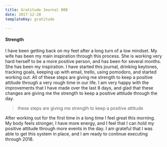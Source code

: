 ```yaml
---
title: Gratitude Journal 008
date: 2017-12-20
templateKey: gratitude

---
```


#### Strength

I have been getting back on my feet after a long turn of a low mindset.  My wife has been my main inspiration through this process.  She is working very hard herself to be a more positive person, and has been for several months.  She has been my inspiration.  I have started this journal, drinking keytones, tracking goals, keeping up with email, trello, using pomodoro, and started working out.  All of these steps are giving me strength to keep a positive attitude through a very rough time in our life.  I am very happy with the improvements that I have made over the last 8 days, and glad that these changes are giving me the strength to keep a positive attitude through the day.

> these steps are giving me strength to keep a positive attitude

After working out for the first time in a long time I feel great this morning.  My body feels stronger, I have more energy, and I feel that I can hold my positive attitude through more events in the day.  I am grateful that I was able to get this system in place, and I am ready to continue executing through 2018.

